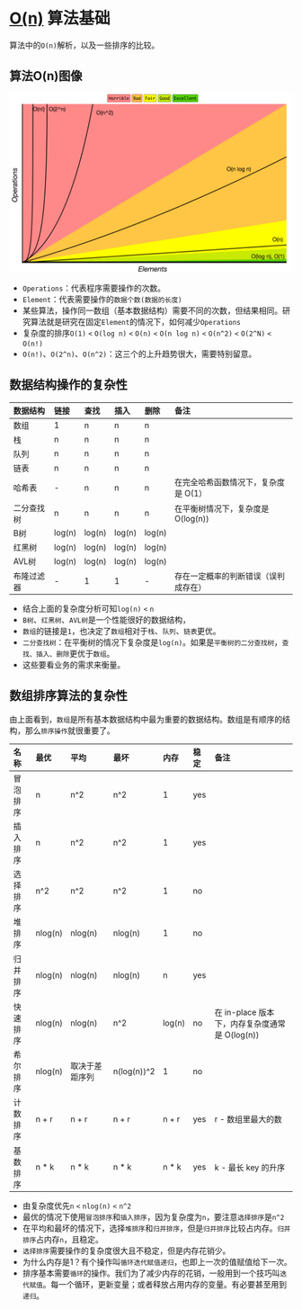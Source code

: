 # [O(n)](https://github.com/trekhleb/javascript-algorithms/blob/master/README.zh-CN.md) 算法基础

算法中的`O(n)`解析，以及一些排序的比较。

## 算法O(n)图像

![算法复杂度O(n)走势图](https://raw.githubusercontent.com/trekhleb/javascript-algorithms/master/assets/big-o-graph.png)

- `Operations`：代表程序需要操作的次数。
- `Element`：代表需要操作的`数据个数(数据的长度)`
- 某些算法，操作同一数组（基本数据结构）需要不同的次数，但结果相同。研究算法就是研究在固定`Element`的情况下，如何减少`Operations`
- 复杂度的排序`O(1)` `<` `O(log n)` `<` `O(n)` `<` `O(n log n)` `<` `O(n^2)` `<` `O(2^N)` `<` `O(n!)`
- `O(n!)`、`O(2^n)`、`O(n^2)`：这三个的上升趋势很大，需要特别留意。

## 数据结构操作的复杂性

| 数据结构   | 链接   | 查找   | 插入   | 删除   | 备注                                 |
| :--------- | :----- | :----- | :----- | :----- | :----------------------------------- |
| 数组       | 1      | n      | n      | n      |                                      |
| 栈         | n      | n      | n      | n      |                                      |
| 队列       | n      | n      | n      | n      |                                      |
| 链表       | n      | n      | n      | n      |                                      |
| 哈希表     | -      | n      | n      | n      | 在完全哈希函数情况下，复杂度是 O(1） |
| 二分查找树 | n      | n      | n      | n      | 在平衡树情况下，复杂度是 O(log(n))   |
| B树        | log(n) | log(n) | log(n) | log(n) |                                      |
| 红黑树     | log(n) | log(n) | log(n) | log(n) |                                      |
| AVL树      | log(n) | log(n) | log(n) | log(n) |                                      |
| 布隆过滤器 | -      | 1      | 1      | -      | 存在一定概率的判断错误（误判成存在） |

- 结合上面的复杂度分析可知`log(n)` `<` `n`
- `B树`、`红黑树`、`AVL树`是一个性能很好的数据结构，
- `数组`的链接是`1`，也决定了`数组`相对于`栈`、`队列`、`链表`更优。
- `二分查找树`：在平衡树的情况下复杂度是`log(n)`。如果是`平衡树的二分查找树`，`查找、插入、删除`更优于`数组`。
- 这些要看业务的需求来衡量。


## 数组排序算法的复杂性

由上面看到，`数组`是所有基本数据结构中最为重要的数据结构。数组是有顺序的结构，那么`排序操作`就很重要了。

| 名称     | 最优    | 平均           | 最坏        | 内存   | 稳定 | 备注                                           |
| :------- | :------ | :------------- | :---------- | :----- | :--- | :--------------------------------------------- |
| 冒泡排序 | n       | n^2            | n^2         | 1      | yes  |                                                |
| 插入排序 | n       | n^2            | n^2         | 1      | yes  |                                                |
| 选择排序 | n^2     | n^2            | n^2         | 1      | no   |                                                |
| 堆排序   | nlog(n) | nlog(n)        | nlog(n)     | 1      | no   |                                                |
| 归并排序 | nlog(n) | nlog(n)        | nlog(n)     | n      | yes  |                                                |
| 快速排序 | nlog(n) | nlog(n)        | n^2         | log(n) | no   | 在 in-place 版本下，内存复杂度通常是 O(log(n)) |
| 希尔排序 | nlog(n) | 取决于差距序列 | n(log(n))^2 | 1      | no   |                                                |
| 计数排序 | n + r   | n + r          | n + r       | n + r  | yes  | r - 数组里最大的数                             |
| 基数排序 | n * k   | n * k          | n * k       | n * k  | yes  | k - 最长 key 的升序                            |

- 由复杂度优先`n` `<` `nlog(n)` `<` `n^2`
- 最优的情况下使用`冒泡排序`和`插入排序`，因为复杂度为`n`，要注意`选择排序`是`n^2`
- 在平均和最坏的情况下，选择`堆排序`和`归并排序`，但是`归并排序`比较占内存。`归并排序`占内存`n`，且稳定。
- `选择排序`需要操作的复杂度很大且不稳定，但是内存花销少。
- 为什么内存是1？有个操作叫`循环迭代赋值递归`，也即上一次的值赋值给下一次。
- 排序基本需要`循环`的操作。我们为了减少内存的花销，一般用到一个技巧叫`迭代赋值`。每一个循环，更新变量；或者释放占用内存的变量。有必要甚至用到`递归`。